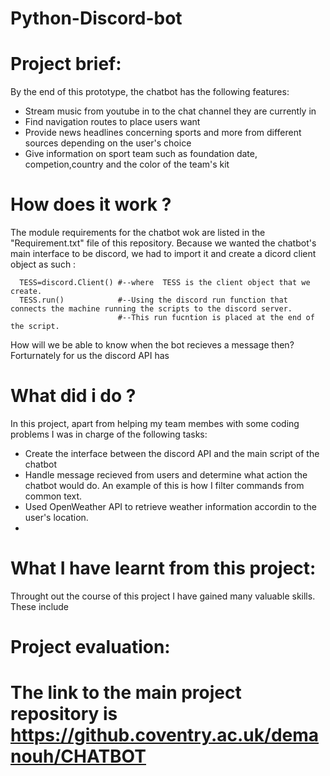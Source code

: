 # Python-Discord-bot
# Project brief:
By the end of this prototype, the chatbot has the following features:
- Stream music from youtube in to the chat channel they are currently in
- Find navigation routes to place users want
- Provide news headlines concerning sports and more from different sources depending on the user's choice
- Give information on sport team such as foundation date, competion,country and  the color of the team's kit

# How does it work ?
The module requirements for the chatbot wok are listed in the "Requirement.txt" file of this repository.
Because we wanted the chatbot's main interface to be discord, we had to import it and create a  dicord client object as such :
      
      TESS=discord.Client() #--where  TESS is the client object that we create.
      TESS.run()            #--Using the discord run function that connects the machine running the scripts to the discord server.
                            #--This run fucntion is placed at the end of the script.
How will we be able to know when the bot recieves a message then?
Forturnately for us the discord API has 









# What did i do ?
In this project, apart from helping my team membes with some coding problems I was in charge of the following tasks:

- Create the interface between the discord API and the main script of the chatbot
- Handle message recieved from users and determine what action the chatbot would do. An example of this is how I filter commands from common text.
- Used OpenWeather API to retrieve weather information accordin to the user's location.
- 






# What I have learnt from this project:
Throught out the course of this project I have gained many valuable skills. These include




# Project evaluation:























# The link to the main project repository is https://github.coventry.ac.uk/demanouh/CHATBOT
